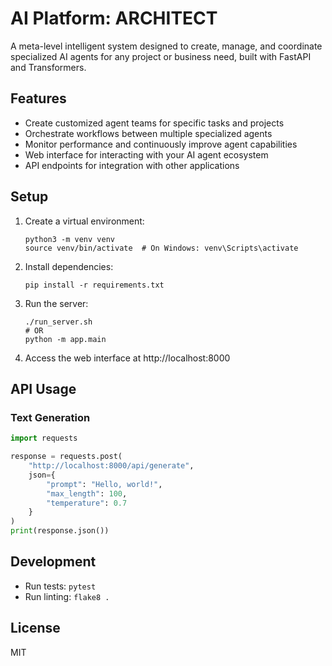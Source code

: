 # AI Platform: ARCHITECT

A meta-level intelligent system designed to create, manage, and coordinate specialized AI agents for any project or business need, built with FastAPI and Transformers.

## Features

- Create customized agent teams for specific tasks and projects
- Orchestrate workflows between multiple specialized agents
- Monitor performance and continuously improve agent capabilities
- Web interface for interacting with your AI agent ecosystem
- API endpoints for integration with other applications

## Setup

1. Create a virtual environment:
   ```
   python3 -m venv venv
   source venv/bin/activate  # On Windows: venv\Scripts\activate
   ```

2. Install dependencies:
   ```
   pip install -r requirements.txt
   ```

3. Run the server:
   ```
   ./run_server.sh
   # OR
   python -m app.main
   ```

4. Access the web interface at http://localhost:8000

## API Usage

### Text Generation

```python
import requests

response = requests.post(
    "http://localhost:8000/api/generate", 
    json={
        "prompt": "Hello, world!",
        "max_length": 100,
        "temperature": 0.7
    }
)
print(response.json())
```

## Development

- Run tests: `pytest`
- Run linting: `flake8 .`

## License

MIT